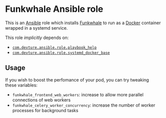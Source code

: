 <!--
SPDX-FileCopyrightText: 2023 Julian-Samuel Gebühr
SPDX-FileCopyrightText: 2023 Slavi Pantaleev
SPDX-FileCopyrightText: 2025 Suguru Hirahara

SPDX-License-Identifier: AGPL-3.0-or-later
-->

# Funkwhale Ansible role

This is an [Ansible](https://www.ansible.com/) role which installs [Funkwhale](https://funkwhale.audio/) to run as a [Docker](https://www.docker.com/) container wrapped in a systemd service.

This role *implicitly* depends on:

- [`com.devture.ansible.role.playbook_help`](https://github.com/devture/com.devture.ansible.role.playbook_help)
- [`com.devture.ansible.role.systemd_docker_base`](https://github.com/devture/com.devture.ansible.role.systemd_docker_base)

## Usage

If you wish to boost the perfomance of your pod, you can try tweaking these variables:

- `funkwhale_frontend_web_workers`: increase to allow more parallel connections of web workers
- `funkwhale_celery_worker_concurrency`: increase the number of worker processes for background tasks
